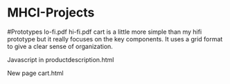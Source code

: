 # MHCI-Projects
#Prototypes
lo-fi.pdf hi-fi.pdf
cart is a little more simple than my hifi prototype but it really focuses on the key components. It uses a grid format to give a clear sense of organization.

Javascript
in productdescription.html

New page
cart.html